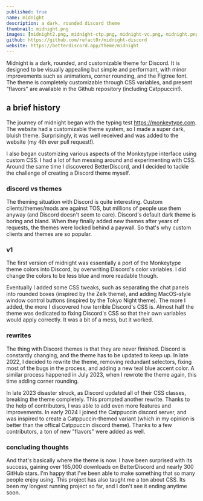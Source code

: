 ```yaml
---
published: true
name: midnight
description: a dark, rounded discord theme
thumbnail: midnight.png
images: [midnight2.png, midnight-ctp.png, midnight-vc.png, midnight.png]
github: https://github.com/refact0r/midnight-discord
website: https://betterdiscord.app/theme/midnight
---
```


<script>
    import CaptionImage from '$lib/components/CaptionImage.svelte';
</script>

Midnight is a dark, rounded, and customizable theme for Discord. It is designed to be visually appealing but simple and performant, with minor improvements such as animations, corner rounding, and the Figtree font. The theme is completely customizable through CSS variables, and present "flavors" are available in the Github repository (including Catppuccin!).

## a brief history

The journey of midnight began with the typing test <https://monkeytype.com>. The website had a customizable theme system, so I made a super dark, bluish theme. Surprisingly, it was well received and was added to the website (my 4th ever pull request!).

<CaptionImage image="midnight-mt.png" alt="the original monkeytype midnight theme" sizes="50rem" loading="lazy"/>

I also began customizing various aspects of the Monkeytype interface using custom CSS. I had a lot of fun messing around and experimenting with CSS. Around the same time I discovered BetterDiscord, and I decided to tackle the challenge of creating a Discord theme myself.

### discord vs themes

The theming situation with Discord is quite interesting. Custom clients/themes/mods are against TOS, but millions of people use them anyway (and Discord doesn't seem to care). Discord's default dark theme is boring and bland. When they finally added new themes after years of requests, the themes were locked behind a paywall. So that's why custom clients and themes are so popular.

### v1

The first version of midnight was essentially a port of the Monkeytype theme colors into Discord, by overwriting Discord's color variables. I did change the colors to be less blue and more readable though.

<CaptionImage image="midnight-v1.png" alt="the first version of midnight discord" sizes="50rem" loading="lazy"/>

Eventually I added some CSS tweaks, such as separating the chat panels into rounded boxes (inspired by the Zelk theme), and adding MacOS-style window control buttons (inspired by the Tokyo Night theme). The more I added, the more I discovered how terrible Discord's CSS is. Almost half the theme was dedicated to fixing Discord's CSS so that their own variables would apply correctly. It was a bit of a mess, but it worked.

### rewrites

The thing with Discord themes is that they are never finished. Discord is constantly changing, and the theme has to be updated to keep up. In late 2022, I decided to rewrite the theme, removing redundant selectors, fixing most of the bugs in the process, and adding a new teal blue accent color. A similar process happened in July 2023, when I rewrote the theme again, this time adding corner rounding.

In late 2023 disaster struck, as Discord updated all of their CSS classes, breaking the theme completely. This prompted another rewrite. Thanks to the help of contributors, I was able to add even more features and improvements. In early 2024 I joined the Catppuccin discord server, and was inspired to create a Catppuccin-themed variant (which in my opinion is better than the offical Catppuccin discord theme). Thanks to a few contributors, a ton of new "flavors" were added as well.

<CaptionImage image="midnight-ctp.png" alt="midnight's catppuccin flavor" sizes="50rem" loading="lazy"/>

### concluding thoughts

And that's basically where the theme is now. I have been surprised with its success, gaining over 165,000 downloads on BetterDiscord and nearly 300 GitHub stars. I'm happy that I've been able to make something that so many people enjoy using. This project has also taught me a ton about CSS. Its been my longest running project so far, and I don't see it ending anytime soon.
